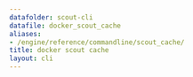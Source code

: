```yaml
---
datafolder: scout-cli
datafile: docker_scout_cache
aliases:
- /engine/reference/commandline/scout_cache/
title: docker scout cache
layout: cli
---
```


<!--
此页面是根据 Docker 源代码自动生成的。如果您想建议更改此处显示的文本，请在 GitHub 上的源代码仓库中打开一个工单：

https://github.com/docker/scout-cli
-->
